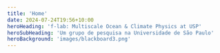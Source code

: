 ```yaml
---
title: 'Home'
date: 2024-07-24T19:56+10:00
heroHeading: 'f-lab: Multiscale Ocean & Climate Physics at USP'
heroSubHeading: 'Um grupo de pesquisa na Universidade de São Paulo'
heroBackground: 'images/blackboard3.png'
---
```

